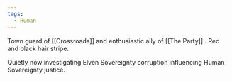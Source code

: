 ```yaml
---
tags:
  - Human
---
```

Town guard of [[Crossroads]] and enthusiastic ally of [[The Party]] .
Red and black hair stripe.

Quietly now investigating Elven Sovereignty corruption influencing Human Sovereignty justice.

